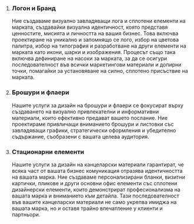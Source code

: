 1. ### Логон и Бранд

   Ние създаваме визуално завладяващи лога и сплотени елементи на марката, създавайки визуална идентичност, която представя ценностите, мисията и личността на вашия бизнес. Това включва проектиране на уникално и запомнящо се лого, избор на цветова палитра, избор на типография и разработване на други елементи на марката като икони, шарки и изображения. Процесът също така включва дефиниране на насоки за марката, за да се осигури последователност във всички маркетингови материали и допирни точки, помагайки за установяване на силно, сплотено присъствие на марката.

2. ### Брошури и флаери

   Нашите услуги за дизайн на брошури и флаери се фокусират върху създаването на визуално привлекателни и информативни материали, които ефективно предават вашето послание. Ние проектираме привличащи вниманието брошури и листовки със завладяващи графики, стратегически оформления и убедително съдържание, съобразени с вашата целева аудитория.

3. ### Стационарни елементи
   Нашите услуги за дизайн на канцеларски материали гарантират, че всяка част от вашата бизнес комуникация отразява идентичността на вашата марка. Ние създаваме персонализирани бланки, визитни картички, пликове и други основни офис елементи със сплотени дизайнерски елементи, които демонстрират професионализма на вашата марка и вниманието към детайла. Тази последователност във вашите канцеларски материали не само укрепва имиджа на вашата марка, но и оставя трайно впечатление у клиенти и партньори.

